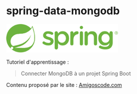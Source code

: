 # spring-data-mongodb

<img src="./src/main/resources/static/logo-spring.svg" width="300">

Tutoriel d'apprentissage :
> Connecter MongoDB à un projet Spring Boot

Contenu proposé par le site : <a href="https://amigoscode.com" target="_blank">Amigoscode.com</a>

